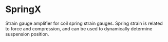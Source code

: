 SpringX
======

Strain gauge amplifier for coil spring strain gauges. Spring strain is related to force and compression, and can be used to dynamically determine suspension position.
